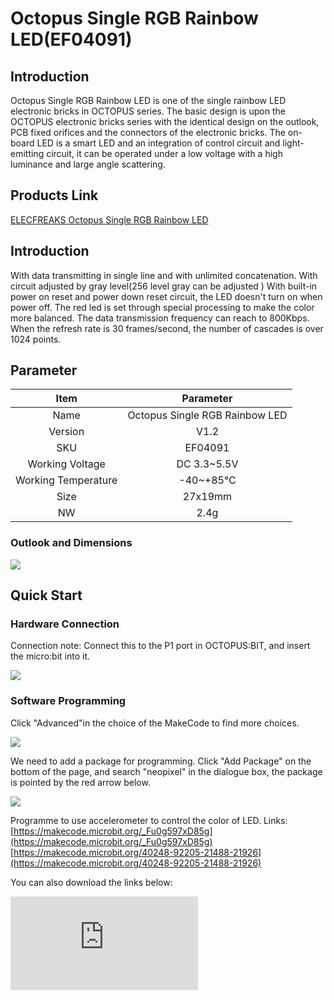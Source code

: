 ﻿# Octopus Single RGB Rainbow LED(EF04091)

## Introduction

Octopus Single RGB Rainbow LED is one of the single rainbow LED electronic bricks in OCTOPUS series. The basic design is upon the OCTOPUS electronic bricks series with the identical design on the outlook, PCB fixed orifices and the connectors of the electronic bricks. The on-board LED is a smart LED and an integration of control circuit and light-emitting circuit, it can be operated under a low voltage with a high luminance and large angle scattering.

## Products Link

[ELECFREAKS Octopus Single RGB Rainbow LED](https://shop.elecfreaks.com/products/elecfreaks-octopus-single-rgb-rainbow-led?_pos=1&_sid=aad811326&_ss=r)


## Introduction


 With data transmitting in single line and with unlimited concatenation.
 With circuit adjusted by gray level(256 level gray can be adjusted )
 With built-in power on reset and power down reset circuit, the LED doesn't turn on when power off.
 The red led is set through special processing to make the color more balanced.
 The data transmission frequency can reach to 800Kbps. When the refresh rate is 30 frames/second, the number of cascades is over 1024 points.

## Parameter


Item | Parameter
:-: | :-:
Name|Octopus Single RGB Rainbow LED
Version|V1.2
SKU|EF04091
Working Voltage|DC 3.3~5.5V
Working Temperature|-40~+85℃
Size|27x19mm
NW|2.4g

### Outlook and Dimensions

![](https://wiki-media-ef.oss-cn-hongkong.aliyuncs.com//images/w5nulIo.png)

## Quick Start

### Hardware Connection

Connection note: Connect this to the P1 port in OCTOPUS:BIT, and insert the micro:bit into it.

![](https://wiki-media-ef.oss-cn-hongkong.aliyuncs.com//images/AGdJhsV.png)

### Software Programming
Click "Advanced"in the choice of the MakeCode to find more choices.

![](https://wiki-media-ef.oss-cn-hongkong.aliyuncs.com//images/LjMR5IU.png)

We need to add a package for programming. Click "Add Package" on the bottom of the page, and search "neopixel" in the dialogue box, the package is pointed by the red arrow below.

![](https://wiki-media-ef.oss-cn-hongkong.aliyuncs.com//images/meteyoR.png)

Programme to use accelerometer to control the color of LED.
Links: [https://makecode.microbit.org/_Fu0g597xD85g](https://makecode.microbit.org/_Fu0g597xD85g) [https://makecode.microbit.org/40248-92205-21488-21926](https://makecode.microbit.org/40248-92205-21488-21926)

You can also download the links below:

<div
    style={{
        position: 'relative',
        paddingBottom: '60%',
        overflow: 'hidden',
    }}
>
    <iframe
        src="https://makecode.microbit.org/_Fu0g597xD85g"
        frameborder="0"
        sandbox="allow-popups allow-forms allow-scripts allow-same-origin"
        style={{
            position: 'absolute',
            width: '100%',
            height: '100%',
        }}
    />
</div>

### Result

The led begins with white light and then the color begins to change gradually with the shaking of the micro:bit.

## FAQ
